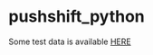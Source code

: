# pushshift_python

Some test data is available [HERE](https://drive.google.com/drive/folders/13gL5B8e0Onml_j30iT6OVM2kIkOlJvO1)
